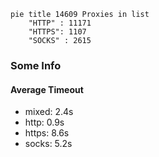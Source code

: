 
```mermaid
pie title 14609 Proxies in list
    "HTTP" : 11171
    "HTTPS": 1107
    "SOCKS" : 2615
```

### Some Info
#### Average Timeout

- mixed: 2.4s
- http: 0.9s
- https: 8.6s
- socks: 5.2s